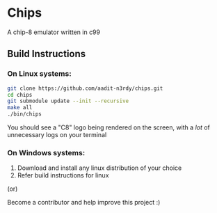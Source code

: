 # Chips

A chip-8 emulator written in c99

## Build Instructions

### On Linux systems:

```bash
git clone https://github.com/aadit-n3rdy/chips.git
cd chips
git submodule update --init --recursive
make all
./bin/chips
```

You should see a "C8" logo being rendered on the screen, with a *lot*
of unnecessary logs on your terminal

### On Windows systems:

1. Download and install any linux distribution of your choice
2. Refer build instructions for linux

(or)

Become a contributor and help improve this project :)

